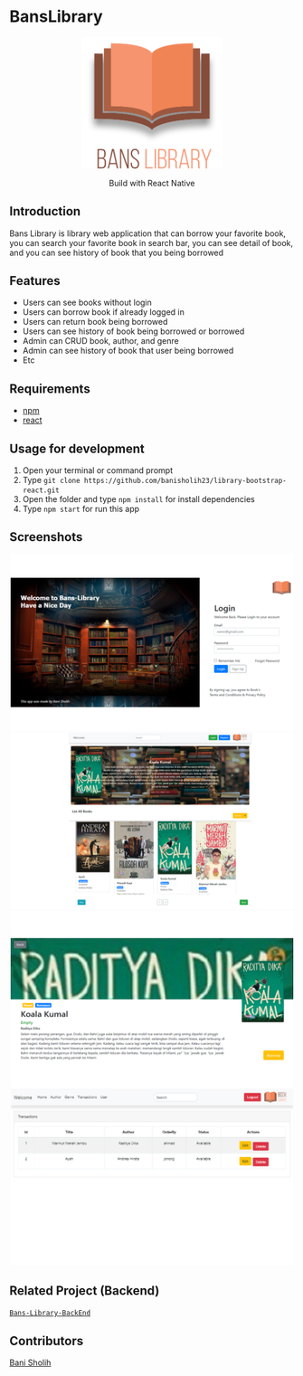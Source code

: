 # BansLibrary
<div align="center">
  <img width="250" src="./src/screenshot/banslibrary.png"/>
  <p ">
    Build with React Native
  </p>
      </div>

## Introduction
Bans Library is library web application that can borrow your favorite book, you can search your favorite book in search bar, you can see detail of book, and you can see history of book that you being borrowed

## Features
* Users can see books without login
* Users can borrow book if already logged in
* Users can return book being borrowed
* Users can see history of book being borrowed or borrowed
* Admin can CRUD book, author, and genre
* Admin can see history of book that user being borrowed
* Etc

## Requirements
* [npm](https://www.npmjs.com/get-npm)
* [react](https://reactjs.org/docs/create-a-new-react-app.html)

## Usage for development
1. Open your terminal or command prompt
2. Type `git clone https://github.com/banisholih23/library-bootstrap-react.git`
3. Open the folder and type `npm install` for install dependencies
4. Type `npm start` for run this app

## Screenshots
<div align="center">
 <img width="500" src="./src/screenshot/portofolio1.png">
 <img width="500" src="./src/screenshot/Portofolio2.png">
 <img width="500" src="./src/screenshot/portofoilo3.png">
 <img width="500" src="./src/screenshot/PortoFolioTransactions.PNG">
</div>

## Related Project (Backend)
[`Bans-Library-BackEnd`](https://github.com/banisholih23/bans-library-apps)

## Contributors
[Bani Sholih](https://github.com/banisholih23)
